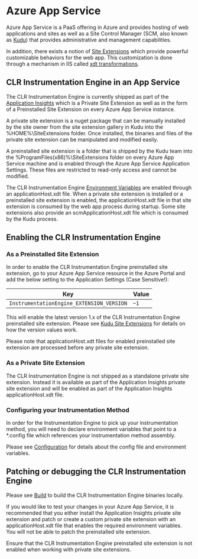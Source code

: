 # Azure App Service

Azure App Service is a PaaS offering in Azure and provides hosting of web applications and sites as well as a Site Control Manager (SCM, also known as [Kudu](https://github.com/projectkudu/kudu)) that provides administrative and management capabilities.

In addition, there exists a notion of [Site Extensions](https://github.com/projectkudu/kudu/wiki/Azure-Site-Extensions) which provide powerful customizable behaviors for the web app. This customization is done through a mechanism in IIS called [xdt transformations](https://msdn.microsoft.com/en-us/library/dd465326.aspx).

## CLR Instrumentation Engine in an App Service

The CLR Instrumentation Engine is currently shipped as part of the [Application Insights](https://www.nuget.org/packages/Microsoft.ApplicationInsights.AzureWebSites/) which is a Private Site Extension as well as in the form of a Preinstalled Site Extension on every Azure App Service instance.

A private site extension is a nuget package that can be manually installed by the site owner from the site extension gallery in Kudu into the %HOME%\SiteExtensions folder. Once installed, the binaries and files of the private site extension can be manipulated and modified easily.

A preinstalled site extension is a folder that is shipped by the Kudu team into the %ProgramFiles(x86)%\SiteExtensions folder on every Azure App Service machine and is enabled through the Azure App Service Application Settings. These files are restricted to read-only access and cannot be modified.

The CLR Instrumentation Engine [Environment Variables](../environment_variables.md) are enabled through an applicationHost.xdt file. When a private site extension is installed or a preinstalled site extension is enabled, the applicationHost.xdt file in that site extension is consumed by the web app process during startup. Some site extensions also provide an scmApplicationHost.xdt file which is consumed by the Kudu process.

## Enabling the CLR Instrumentation Engine

### As a Preinstalled Site Extension

In order to enable the CLR Instrumentation Engine preinstalled site extension, go to your Azure App Service resource in the Azure Portal and add the below setting to the Application Settings (Case Sensitive!):

|Key|Value|
|-|-|
`InstrumentationEngine_EXTENSION_VERSION`|`~1`

This will enable the latest version 1.x of the CLR Instrumentation Engine preinstalled site extension. Please see [Kudu Site Extensions](https://github.com/projectkudu/kudu/wiki/Azure-Site-Extensions) for details on how the version values work.

Please note that applicationHost.xdt files for enabled preinstalled site extension are processed before any private site extension.

### As a Private Site Extension

The CLR Instrumentation Engine is not shipped as a standalone private site extension. Instead it is available as part of the Application Insights private site extension and will be enabled as part of the Application Insights applicationHost.xdt file.

### Configuring your Instrumentation Method

In order for the Instrumentation Engine to pick up your instrumentation method, you will need to declare environment variables that point to a *.config file which references your instrumentation method assembly.

Please see [Configuration](../configuration.md) for details about the config file and environment variables.

## Patching or debugging the CLR Instrumentation Engine

Please see [Build](../build.md) to build the CLR Instrumentation Engine binaries locally.

If you would like to test your changes in your Azure App Service, it is recommended that you either install the Application Insights private site extension and patch or create a custom private site extension with an applicationHost.xdt file that enables the required environment variables. You will not be able to patch the preinstalled site extension.

Ensure that the CLR Instrumentation Engine preinstalled site extension is not enabled when working with private site extensions.